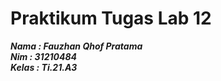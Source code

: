 # Praktikum Tugas Lab 12

**_Nama : Fauzhan Qhof Pratama_** <br/>
**_Nim : 31210484_** <br/>
**_Kelas : Ti.21.A3_** <br/>

